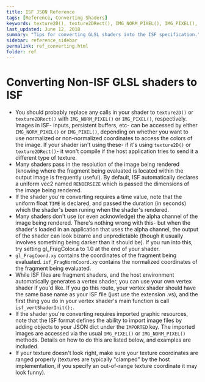```yaml
---
title: ISF JSON Reference
tags: [Reference, Converting Shaders]
keywords: texture2D(), texture2DRect(), IMG_NORM_PIXEL(), IMG_PIXEL(), GLSL, gl_FragCoord.xy, translate, convert
last_updated: June 12, 2018
summary: "Tips for converting GLSL shaders into the ISF specification."
sidebar: reference_sidebar
permalink: ref_converting.html
folder: ref
---
```


# Converting Non-ISF GLSL shaders to ISF

- You should probably replace any calls in your shader to `texture2D()` or `texture2DRect()` with `IMG_NORM_PIXEL()` or `IMG_PIXEL()`, respectively. Images in ISF- inputs, persistent buffers, etc- can be accessed by either `IMG_NORM_PIXEL()` or `IMG_PIXEL()`, depending on whether you want to use normalized or non-normalized coordinates to access the colors of the image. If your shader isn't using these- if it's using `texture2D()` or `texture2DRect()`- it won't compile if the host application tries to send it a different type of texture.
- Many shaders pass in the resolution of the image being rendered (knowing where the fragment being evaluated is located within the output image is frequently useful). By default, ISF automatically declares a uniform vec2 named `RENDERSIZE` which is passed the dimensions of the image being rendered.
- If the shader you're converting requires a time value, note that the uniform float `TIME` is declared, and passed the duration (in seconds) which the shader's been runing when the shader's rendered.
- Many shaders don't use (or even acknowledge) the alpha channel of the image being rendered. There's nothing wrong with this- but when the shader's loaded in an application that uses the alpha channel, the output of the shader can look bizarre and unpredictable (though it usually involves something being darker than it should be). If you run into this, try setting gl_FragColor.a to 1.0 at the end of your shader.
- `gl_FragCoord.xy` contains the coordinates of the fragment being evaluated. `isf_FragNormCoord.xy` contains the normalized coordinates of the fragment being evaluated.  
- While ISF files are fragment shaders, and the host environment automatically generates a vertex shader, you can use your own vertex shader if you'd like. If you go this route, your vertex shader should have the same base name as your ISF file (just use the extension .vs), and the first thing you do in your vertex shader's main function is call `isf_vertShaderInit();`.
- If the shader you're converting requires imported graphic resources, note that the ISF format defines the ability to import image files by adding objects to your JSON dict under the `IMPORTED` key. The imported images are accessed via the usual `IMG_PIXEL()` or `IMG_NORM_PIXEL()` methods. Details on how to do this are listed below, and examples are included.
- If your texture doesn't look right, make sure your texture coordinates are ranged properly (textures are typically "clamped" by the host implementation, if you specify an out-of-range texture coordinate it may look funny).